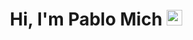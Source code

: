 <h1 align="center">Hi, I'm Pablo Mich <img src="https://media.giphy.com/media/hvRJCLFzcasrR4ia7z/giphy.gif" width="25px"> </h1> 



